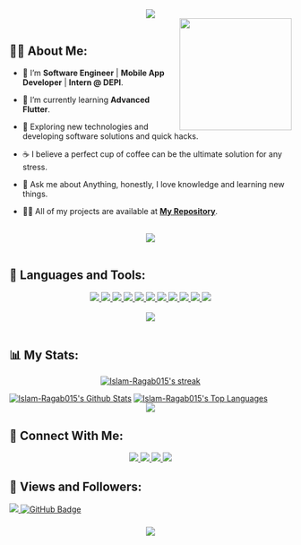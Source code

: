 <div align="center">
    <img src="https://readme-typing-svg.herokuapp.com/?font=Righteous&size=35&center=true&vCenter=true&width=500&height=70&duration=4000&lines=Hello+World!+👋;+I'm+Islam+Elsherif+😎;" />
</div>

<img align='right' src='https://user-images.githubusercontent.com/5713670/87202985-820dcb80-c2b6-11ea-9f56-7ec461c497c3.gif' width='200'>

<br>

## 🙋‍♂️ About Me:

- 🔭 I’m **Software Engineer** | **Mobile App Developer** | **Intern @ DEPI**.

- 🌱 I’m currently learning **Advanced Flutter**.

- 🤔   Exploring new technologies and developing software solutions and quick hacks.

- ☕   I believe a perfect cup of coffee can be the ultimate solution for any stress.

- 💬 Ask me about Anything, honestly, I love knowledge and learning new things.

- 👨‍💻 All of my projects are available at **[My Repository](https://github.com/Islam-Ragab015?tab=repositories)**.

<br>
<div align="center">
    <img src="https://user-images.githubusercontent.com/73097560/115834477-dbab4500-a447-11eb-908a-139a6edaec5c.gif" />
</div>
<br>

## 🚀 Languages and Tools:
<div align="center">
    <a href="https://flutter.dev/" target="_blank">
        <img src="https://skillicons.dev/icons?i=flutter" />
    </a>
    <a href="https://dart.dev/" target="_blank">
        <img src="https://skillicons.dev/icons?i=dart" />
    </a>
    <a href="https://firebase.google.com/" target="_blank">
        <img src="https://skillicons.dev/icons?i=firebase" />
    </a>
    <a href="https://en.cppreference.com/" target="_blank">
        <img src="https://skillicons.dev/icons?i=cpp" />
    </a>
    <a href="https://www.java.com/en/" target="_blank">
        <img src="https://skillicons.dev/icons?i=java" />
    </a>
    <a href="https://www.python.org/" target="_blank">
        <img src="https://skillicons.dev/icons?i=python" />
    </a>
    <a href="https://github.com/" target="_blank">
        <img src="https://skillicons.dev/icons?i=github" />
    </a>
    <a href="https://developer.android.com/studio" target="_blank">
        <img src="https://skillicons.dev/icons?i=androidstudio" />
    </a>
    <a href="https://code.visualstudio.com/" target="_blank">
        <img src="https://skillicons.dev/icons?i=vscode" />
    </a>
    <a href="https://www.figma.com/" target="_blank">
        <img src="https://skillicons.dev/icons?i=figma" />
    </a>
    <a href="https://www.postman.com/" target="_blank">
        <img src="https://skillicons.dev/icons?i=postman" />
    </a>
</div>

<br>
<div align="center">
    <img src="https://user-images.githubusercontent.com/73097560/115834477-dbab4500-a447-11eb-908a-139a6edaec5c.gif" />
</div>
<br>

## 📊 My Stats:

<p align="center">
    <a href="https://github.com/Islam-Ragab015/github-readme-streak-stats">
        <img title="🔥 Get streak stats for your profile at git.io/streak-stats" alt="Islam-Ragab015's streak" src="https://github-readme-streak-stats.herokuapp.com/?user=Islam-Ragab015&theme=black-ice&hide_border=true&stroke=0000&background=060A0CD0"/>
    </a>
</p>
<a href="https://github.com/Islam-Ragab015/github-readme-stats"><img alt="Islam-Ragab015's Github Stats" src="https://github-readme-stats.vercel.app/api?username=Islam-Ragab015&show_icons=true&count_private=true&theme=react&hide_border=true&bg_color=0D1117" /></a>
<a href="https://github.com/Islam-Ragab015/github-readme-stats"><img alt="Islam-Ragab015's Top Languages" src="https://github-readme-stats.vercel.app/api/top-langs/?username=Islam-Ragab015&langs_count=8&count_private=true&layout=compact&theme=react&hide_border=true&bg_color=0D1117" /></a>

<br>
<div align="center">
    <img src="https://user-images.githubusercontent.com/73097560/115834477-dbab4500-a447-11eb-908a-139a6edaec5c.gif" />
</div>
<be>

## 🤝 Connect With Me:

<div align="center">
    <a href="https://www.linkedin.com/in/islam-elsherif/" target="_blank">
        <img src="https://img.shields.io/badge/LinkedIn-0077B5?style=for-the-badge&logo=linkedin&logoColor=white" />
    </a>
    <a href="mailto:islaminreallife@gmail.com">
    <img src="https://img.shields.io/badge/Gmail-333333?style=for-the-badge&logo=gmail&logoColor=red" />
    </a>
    <a href="https://mostaql.com/u/Islam_Elsherif" target="_blank">
        <img src="https://img.shields.io/badge/Mostaql-0077B5?style=for-the-badge&logoColor=white" />
    </a>
    <a href="https://www.facebook.com/profile.php?id=100094027563398" target="_blank">
        <img src="https://img.shields.io/badge/Facebook-1877F2?style=for-the-badge&logo=facebook&logoColor=white" />
    </a>
</div>


## 💜 Views and Followers:

<a href="https://github.com/Islam-Ragab015/github-profile-views-counter">
    <img src="https://komarev.com/ghpvc/?username=Islam-Ragab015">
</a>
<a href="https://github.com/Islam-Ragab015?tab=followers"><img src="https://img.shields.io/github/followers/Islam-Ragab015?label=Followers&style=social" alt="GitHub Badge"></a>
<h3 align="center">
    <img src="https://readme-typing-svg.herokuapp.com/?font=Righteous&size=25&center=true&vCenter=true&width=500&height=70&duration=4000&lines=Thanks+for+visiting!+❤️;+Shoot+me+a+message+on+Linkedin!;I'm+Long+Life+Learner">
</h3>

<br/>
